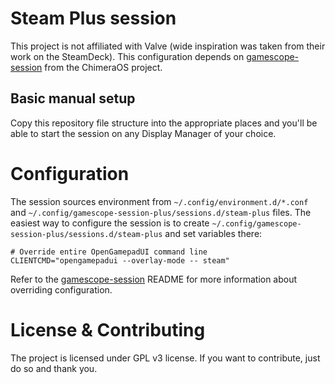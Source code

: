 # Steam Plus session

This project is not affiliated with Valve (wide inspiration was taken from
their work on the SteamDeck). This configuration depends on [gamescope-session](https://raw.githubusercontent.com/ChimeraOS/gamescope-session)
from the ChimeraOS project.

## Basic manual setup

Copy this repository file structure into the appropriate places and you'll be
able to start the session on any Display Manager of your choice.

# Configuration

The session sources environment from `~/.config/environment.d/*.conf` and
`~/.config/gamescope-session-plus/sessions.d/steam-plus` files.
The easiest way to configure the session is to create
`~/.config/gamescope-session-plus/sessions.d/steam-plus` and set variables there:

```
# Override entire OpenGamepadUI command line
CLIENTCMD="opengamepadui --overlay-mode -- steam"
```

Refer to the [gamescope-session](https://github.com/ChimeraOS/gamescope-session)
README for more information about overriding configuration.

# License & Contributing

The project is licensed under GPL v3 license. If you want to contribute,
just do so and thank you.
